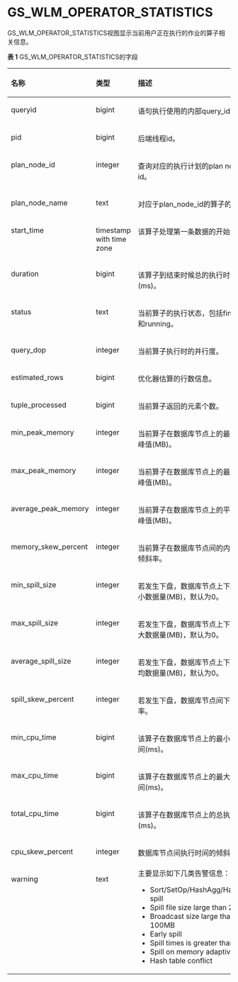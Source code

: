 # GS\_WLM\_OPERATOR\_STATISTICS<a name="ZH-CN_TOPIC_0242385921"></a>

GS\_WLM\_OPERATOR\_STATISTICS视图显示当前用户正在执行的作业的算子相关信息。

**表 1**  GS\_WLM\_OPERATOR\_STATISTICS的字段

<a name="zh-cn_topic_0237122394_zh-cn_topic_0111176228_table75981925115018"></a>
<table><thead align="left"><tr id="zh-cn_topic_0237122394_zh-cn_topic_0111176228_row14599225175020"><th class="cellrowborder" valign="top" width="25.356435643564357%" id="mcps1.2.4.1.1"><p id="zh-cn_topic_0237122394_zh-cn_topic_0111176228_p1359922545010"><a name="zh-cn_topic_0237122394_zh-cn_topic_0111176228_p1359922545010"></a><a name="zh-cn_topic_0237122394_zh-cn_topic_0111176228_p1359922545010"></a>名称</p>
</th>
<th class="cellrowborder" valign="top" width="27.316831683168314%" id="mcps1.2.4.1.2"><p id="zh-cn_topic_0237122394_zh-cn_topic_0111176228_p3599182520502"><a name="zh-cn_topic_0237122394_zh-cn_topic_0111176228_p3599182520502"></a><a name="zh-cn_topic_0237122394_zh-cn_topic_0111176228_p3599182520502"></a>类型</p>
</th>
<th class="cellrowborder" valign="top" width="47.32673267326732%" id="mcps1.2.4.1.3"><p id="zh-cn_topic_0237122394_zh-cn_topic_0111176228_p175991225195015"><a name="zh-cn_topic_0237122394_zh-cn_topic_0111176228_p175991225195015"></a><a name="zh-cn_topic_0237122394_zh-cn_topic_0111176228_p175991225195015"></a>描述</p>
</th>
</tr>
</thead>
<tbody><tr id="zh-cn_topic_0237122394_zh-cn_topic_0111176228_row1059920251509"><td class="cellrowborder" valign="top" width="25.356435643564357%" headers="mcps1.2.4.1.1 "><p id="zh-cn_topic_0237122394_zh-cn_topic_0111176228_p2519314135114"><a name="zh-cn_topic_0237122394_zh-cn_topic_0111176228_p2519314135114"></a><a name="zh-cn_topic_0237122394_zh-cn_topic_0111176228_p2519314135114"></a>queryid</p>
</td>
<td class="cellrowborder" valign="top" width="27.316831683168314%" headers="mcps1.2.4.1.2 "><p id="zh-cn_topic_0237122394_zh-cn_topic_0111176228_p1651921418517"><a name="zh-cn_topic_0237122394_zh-cn_topic_0111176228_p1651921418517"></a><a name="zh-cn_topic_0237122394_zh-cn_topic_0111176228_p1651921418517"></a>bigint</p>
</td>
<td class="cellrowborder" valign="top" width="47.32673267326732%" headers="mcps1.2.4.1.3 "><p id="zh-cn_topic_0237122394_zh-cn_topic_0111176228_p4519141415115"><a name="zh-cn_topic_0237122394_zh-cn_topic_0111176228_p4519141415115"></a><a name="zh-cn_topic_0237122394_zh-cn_topic_0111176228_p4519141415115"></a>语句执行使用的内部query_id。</p>
</td>
</tr>
<tr id="zh-cn_topic_0237122394_zh-cn_topic_0111176228_row135995251509"><td class="cellrowborder" valign="top" width="25.356435643564357%" headers="mcps1.2.4.1.1 "><p id="zh-cn_topic_0237122394_zh-cn_topic_0111176228_p14519914195120"><a name="zh-cn_topic_0237122394_zh-cn_topic_0111176228_p14519914195120"></a><a name="zh-cn_topic_0237122394_zh-cn_topic_0111176228_p14519914195120"></a>pid</p>
</td>
<td class="cellrowborder" valign="top" width="27.316831683168314%" headers="mcps1.2.4.1.2 "><p id="zh-cn_topic_0237122394_zh-cn_topic_0111176228_p1651971414515"><a name="zh-cn_topic_0237122394_zh-cn_topic_0111176228_p1651971414515"></a><a name="zh-cn_topic_0237122394_zh-cn_topic_0111176228_p1651971414515"></a>bigint</p>
</td>
<td class="cellrowborder" valign="top" width="47.32673267326732%" headers="mcps1.2.4.1.3 "><p id="zh-cn_topic_0237122394_zh-cn_topic_0111176228_p651921410511"><a name="zh-cn_topic_0237122394_zh-cn_topic_0111176228_p651921410511"></a><a name="zh-cn_topic_0237122394_zh-cn_topic_0111176228_p651921410511"></a>后端线程id。</p>
</td>
</tr>
<tr id="zh-cn_topic_0237122394_zh-cn_topic_0111176228_row19600152510500"><td class="cellrowborder" valign="top" width="25.356435643564357%" headers="mcps1.2.4.1.1 "><p id="zh-cn_topic_0237122394_zh-cn_topic_0111176228_p85191414155117"><a name="zh-cn_topic_0237122394_zh-cn_topic_0111176228_p85191414155117"></a><a name="zh-cn_topic_0237122394_zh-cn_topic_0111176228_p85191414155117"></a>plan_node_id</p>
</td>
<td class="cellrowborder" valign="top" width="27.316831683168314%" headers="mcps1.2.4.1.2 "><p id="zh-cn_topic_0237122394_zh-cn_topic_0111176228_p1951991455112"><a name="zh-cn_topic_0237122394_zh-cn_topic_0111176228_p1951991455112"></a><a name="zh-cn_topic_0237122394_zh-cn_topic_0111176228_p1951991455112"></a>integer</p>
</td>
<td class="cellrowborder" valign="top" width="47.32673267326732%" headers="mcps1.2.4.1.3 "><p id="zh-cn_topic_0237122394_zh-cn_topic_0111176228_p3519101415516"><a name="zh-cn_topic_0237122394_zh-cn_topic_0111176228_p3519101415516"></a><a name="zh-cn_topic_0237122394_zh-cn_topic_0111176228_p3519101415516"></a>查询对应的执行计划的plan node id。</p>
</td>
</tr>
<tr id="zh-cn_topic_0237122394_zh-cn_topic_0111176228_row8600162519508"><td class="cellrowborder" valign="top" width="25.356435643564357%" headers="mcps1.2.4.1.1 "><p id="zh-cn_topic_0237122394_zh-cn_topic_0111176228_p5519131418511"><a name="zh-cn_topic_0237122394_zh-cn_topic_0111176228_p5519131418511"></a><a name="zh-cn_topic_0237122394_zh-cn_topic_0111176228_p5519131418511"></a>plan_node_name</p>
</td>
<td class="cellrowborder" valign="top" width="27.316831683168314%" headers="mcps1.2.4.1.2 "><p id="zh-cn_topic_0237122394_zh-cn_topic_0111176228_p1951971455118"><a name="zh-cn_topic_0237122394_zh-cn_topic_0111176228_p1951971455118"></a><a name="zh-cn_topic_0237122394_zh-cn_topic_0111176228_p1951971455118"></a>text</p>
</td>
<td class="cellrowborder" valign="top" width="47.32673267326732%" headers="mcps1.2.4.1.3 "><p id="zh-cn_topic_0237122394_zh-cn_topic_0111176228_p1825284518537"><a name="zh-cn_topic_0237122394_zh-cn_topic_0111176228_p1825284518537"></a><a name="zh-cn_topic_0237122394_zh-cn_topic_0111176228_p1825284518537"></a>对应于plan_node_id的算子的名称。</p>
</td>
</tr>
<tr id="zh-cn_topic_0237122394_zh-cn_topic_0111176228_row9600142519508"><td class="cellrowborder" valign="top" width="25.356435643564357%" headers="mcps1.2.4.1.1 "><p id="zh-cn_topic_0237122394_zh-cn_topic_0111176228_p10519171455119"><a name="zh-cn_topic_0237122394_zh-cn_topic_0111176228_p10519171455119"></a><a name="zh-cn_topic_0237122394_zh-cn_topic_0111176228_p10519171455119"></a>start_time</p>
</td>
<td class="cellrowborder" valign="top" width="27.316831683168314%" headers="mcps1.2.4.1.2 "><p id="zh-cn_topic_0237122394_zh-cn_topic_0111176228_p10519314105112"><a name="zh-cn_topic_0237122394_zh-cn_topic_0111176228_p10519314105112"></a><a name="zh-cn_topic_0237122394_zh-cn_topic_0111176228_p10519314105112"></a>timestamp with time zone</p>
</td>
<td class="cellrowborder" valign="top" width="47.32673267326732%" headers="mcps1.2.4.1.3 "><p id="zh-cn_topic_0237122394_zh-cn_topic_0111176228_p751971405113"><a name="zh-cn_topic_0237122394_zh-cn_topic_0111176228_p751971405113"></a><a name="zh-cn_topic_0237122394_zh-cn_topic_0111176228_p751971405113"></a>该算子处理第一条数据的开始时间。</p>
</td>
</tr>
<tr id="zh-cn_topic_0237122394_zh-cn_topic_0111176228_row5600025155011"><td class="cellrowborder" valign="top" width="25.356435643564357%" headers="mcps1.2.4.1.1 "><p id="zh-cn_topic_0237122394_zh-cn_topic_0111176228_p7519141412514"><a name="zh-cn_topic_0237122394_zh-cn_topic_0111176228_p7519141412514"></a><a name="zh-cn_topic_0237122394_zh-cn_topic_0111176228_p7519141412514"></a>duration</p>
</td>
<td class="cellrowborder" valign="top" width="27.316831683168314%" headers="mcps1.2.4.1.2 "><p id="zh-cn_topic_0237122394_zh-cn_topic_0111176228_p205191014155120"><a name="zh-cn_topic_0237122394_zh-cn_topic_0111176228_p205191014155120"></a><a name="zh-cn_topic_0237122394_zh-cn_topic_0111176228_p205191014155120"></a>bigint</p>
</td>
<td class="cellrowborder" valign="top" width="47.32673267326732%" headers="mcps1.2.4.1.3 "><p id="zh-cn_topic_0237122394_zh-cn_topic_0111176228_p1451971495114"><a name="zh-cn_topic_0237122394_zh-cn_topic_0111176228_p1451971495114"></a><a name="zh-cn_topic_0237122394_zh-cn_topic_0111176228_p1451971495114"></a>该算子到结束时候总的执行时间(ms)。</p>
</td>
</tr>
<tr id="zh-cn_topic_0237122394_zh-cn_topic_0111176228_row104162389916"><td class="cellrowborder" valign="top" width="25.356435643564357%" headers="mcps1.2.4.1.1 "><p id="zh-cn_topic_0237122394_zh-cn_topic_0111176228_p14171438299"><a name="zh-cn_topic_0237122394_zh-cn_topic_0111176228_p14171438299"></a><a name="zh-cn_topic_0237122394_zh-cn_topic_0111176228_p14171438299"></a>status</p>
</td>
<td class="cellrowborder" valign="top" width="27.316831683168314%" headers="mcps1.2.4.1.2 "><p id="zh-cn_topic_0237122394_zh-cn_topic_0111176228_p8417938495"><a name="zh-cn_topic_0237122394_zh-cn_topic_0111176228_p8417938495"></a><a name="zh-cn_topic_0237122394_zh-cn_topic_0111176228_p8417938495"></a>text</p>
</td>
<td class="cellrowborder" valign="top" width="47.32673267326732%" headers="mcps1.2.4.1.3 "><p id="zh-cn_topic_0237122394_zh-cn_topic_0111176228_p17417183815913"><a name="zh-cn_topic_0237122394_zh-cn_topic_0111176228_p17417183815913"></a><a name="zh-cn_topic_0237122394_zh-cn_topic_0111176228_p17417183815913"></a>当前算子的执行状态，包括finished和running。</p>
</td>
</tr>
<tr id="zh-cn_topic_0237122394_zh-cn_topic_0111176228_row8600182517502"><td class="cellrowborder" valign="top" width="25.356435643564357%" headers="mcps1.2.4.1.1 "><p id="zh-cn_topic_0237122394_zh-cn_topic_0111176228_p1451911141518"><a name="zh-cn_topic_0237122394_zh-cn_topic_0111176228_p1451911141518"></a><a name="zh-cn_topic_0237122394_zh-cn_topic_0111176228_p1451911141518"></a>query_dop</p>
</td>
<td class="cellrowborder" valign="top" width="27.316831683168314%" headers="mcps1.2.4.1.2 "><p id="zh-cn_topic_0237122394_zh-cn_topic_0111176228_p7519514155119"><a name="zh-cn_topic_0237122394_zh-cn_topic_0111176228_p7519514155119"></a><a name="zh-cn_topic_0237122394_zh-cn_topic_0111176228_p7519514155119"></a>integer</p>
</td>
<td class="cellrowborder" valign="top" width="47.32673267326732%" headers="mcps1.2.4.1.3 "><p id="zh-cn_topic_0237122394_zh-cn_topic_0111176228_p8519111485115"><a name="zh-cn_topic_0237122394_zh-cn_topic_0111176228_p8519111485115"></a><a name="zh-cn_topic_0237122394_zh-cn_topic_0111176228_p8519111485115"></a>当前算子执行时的并行度。</p>
</td>
</tr>
<tr id="zh-cn_topic_0237122394_zh-cn_topic_0111176228_row5600142555015"><td class="cellrowborder" valign="top" width="25.356435643564357%" headers="mcps1.2.4.1.1 "><p id="zh-cn_topic_0237122394_zh-cn_topic_0111176228_p1151971405113"><a name="zh-cn_topic_0237122394_zh-cn_topic_0111176228_p1151971405113"></a><a name="zh-cn_topic_0237122394_zh-cn_topic_0111176228_p1151971405113"></a>estimated_rows</p>
</td>
<td class="cellrowborder" valign="top" width="27.316831683168314%" headers="mcps1.2.4.1.2 "><p id="zh-cn_topic_0237122394_zh-cn_topic_0111176228_p65191314155115"><a name="zh-cn_topic_0237122394_zh-cn_topic_0111176228_p65191314155115"></a><a name="zh-cn_topic_0237122394_zh-cn_topic_0111176228_p65191314155115"></a>bigint</p>
</td>
<td class="cellrowborder" valign="top" width="47.32673267326732%" headers="mcps1.2.4.1.3 "><p id="zh-cn_topic_0237122394_zh-cn_topic_0111176228_p15519101411512"><a name="zh-cn_topic_0237122394_zh-cn_topic_0111176228_p15519101411512"></a><a name="zh-cn_topic_0237122394_zh-cn_topic_0111176228_p15519101411512"></a>优化器估算的行数信息。</p>
</td>
</tr>
<tr id="zh-cn_topic_0237122394_zh-cn_topic_0111176228_row1060022565012"><td class="cellrowborder" valign="top" width="25.356435643564357%" headers="mcps1.2.4.1.1 "><p id="zh-cn_topic_0237122394_zh-cn_topic_0111176228_p4519181485114"><a name="zh-cn_topic_0237122394_zh-cn_topic_0111176228_p4519181485114"></a><a name="zh-cn_topic_0237122394_zh-cn_topic_0111176228_p4519181485114"></a>tuple_processed</p>
</td>
<td class="cellrowborder" valign="top" width="27.316831683168314%" headers="mcps1.2.4.1.2 "><p id="zh-cn_topic_0237122394_zh-cn_topic_0111176228_p2519121416514"><a name="zh-cn_topic_0237122394_zh-cn_topic_0111176228_p2519121416514"></a><a name="zh-cn_topic_0237122394_zh-cn_topic_0111176228_p2519121416514"></a>bigint</p>
</td>
<td class="cellrowborder" valign="top" width="47.32673267326732%" headers="mcps1.2.4.1.3 "><p id="zh-cn_topic_0237122394_zh-cn_topic_0111176228_p55195145519"><a name="zh-cn_topic_0237122394_zh-cn_topic_0111176228_p55195145519"></a><a name="zh-cn_topic_0237122394_zh-cn_topic_0111176228_p55195145519"></a>当前算子返回的元素个数。</p>
</td>
</tr>
<tr id="zh-cn_topic_0237122394_zh-cn_topic_0111176228_row160019255501"><td class="cellrowborder" valign="top" width="25.356435643564357%" headers="mcps1.2.4.1.1 "><p id="zh-cn_topic_0237122394_zh-cn_topic_0111176228_p45193142511"><a name="zh-cn_topic_0237122394_zh-cn_topic_0111176228_p45193142511"></a><a name="zh-cn_topic_0237122394_zh-cn_topic_0111176228_p45193142511"></a>min_peak_memory</p>
</td>
<td class="cellrowborder" valign="top" width="27.316831683168314%" headers="mcps1.2.4.1.2 "><p id="zh-cn_topic_0237122394_zh-cn_topic_0111176228_p8519151410510"><a name="zh-cn_topic_0237122394_zh-cn_topic_0111176228_p8519151410510"></a><a name="zh-cn_topic_0237122394_zh-cn_topic_0111176228_p8519151410510"></a>integer</p>
</td>
<td class="cellrowborder" valign="top" width="47.32673267326732%" headers="mcps1.2.4.1.3 "><p id="zh-cn_topic_0237122394_zh-cn_topic_0111176228_p165191114145119"><a name="zh-cn_topic_0237122394_zh-cn_topic_0111176228_p165191114145119"></a><a name="zh-cn_topic_0237122394_zh-cn_topic_0111176228_p165191114145119"></a>当前算子在<span id="zh-cn_topic_0237122394_text0626185313389"><a name="zh-cn_topic_0237122394_text0626185313389"></a><a name="zh-cn_topic_0237122394_text0626185313389"></a>数据库节点</span>上的最小内存峰值(MB)。</p>
</td>
</tr>
<tr id="zh-cn_topic_0237122394_zh-cn_topic_0111176228_row560118255504"><td class="cellrowborder" valign="top" width="25.356435643564357%" headers="mcps1.2.4.1.1 "><p id="zh-cn_topic_0237122394_zh-cn_topic_0111176228_p1519121413516"><a name="zh-cn_topic_0237122394_zh-cn_topic_0111176228_p1519121413516"></a><a name="zh-cn_topic_0237122394_zh-cn_topic_0111176228_p1519121413516"></a>max_peak_memory</p>
</td>
<td class="cellrowborder" valign="top" width="27.316831683168314%" headers="mcps1.2.4.1.2 "><p id="zh-cn_topic_0237122394_zh-cn_topic_0111176228_p1751916147515"><a name="zh-cn_topic_0237122394_zh-cn_topic_0111176228_p1751916147515"></a><a name="zh-cn_topic_0237122394_zh-cn_topic_0111176228_p1751916147515"></a>integer</p>
</td>
<td class="cellrowborder" valign="top" width="47.32673267326732%" headers="mcps1.2.4.1.3 "><p id="zh-cn_topic_0237122394_zh-cn_topic_0111176228_p85191314135116"><a name="zh-cn_topic_0237122394_zh-cn_topic_0111176228_p85191314135116"></a><a name="zh-cn_topic_0237122394_zh-cn_topic_0111176228_p85191314135116"></a>当前算子在<span id="zh-cn_topic_0237122394_text0202125563817"><a name="zh-cn_topic_0237122394_text0202125563817"></a><a name="zh-cn_topic_0237122394_text0202125563817"></a>数据库节点</span>上的最大内存峰值(MB)。</p>
</td>
</tr>
<tr id="zh-cn_topic_0237122394_zh-cn_topic_0111176228_row5601125145017"><td class="cellrowborder" valign="top" width="25.356435643564357%" headers="mcps1.2.4.1.1 "><p id="zh-cn_topic_0237122394_zh-cn_topic_0111176228_p1252010141514"><a name="zh-cn_topic_0237122394_zh-cn_topic_0111176228_p1252010141514"></a><a name="zh-cn_topic_0237122394_zh-cn_topic_0111176228_p1252010141514"></a>average_peak_memory</p>
</td>
<td class="cellrowborder" valign="top" width="27.316831683168314%" headers="mcps1.2.4.1.2 "><p id="zh-cn_topic_0237122394_zh-cn_topic_0111176228_p3520171413517"><a name="zh-cn_topic_0237122394_zh-cn_topic_0111176228_p3520171413517"></a><a name="zh-cn_topic_0237122394_zh-cn_topic_0111176228_p3520171413517"></a>integer</p>
</td>
<td class="cellrowborder" valign="top" width="47.32673267326732%" headers="mcps1.2.4.1.3 "><p id="zh-cn_topic_0237122394_zh-cn_topic_0111176228_p15520161445117"><a name="zh-cn_topic_0237122394_zh-cn_topic_0111176228_p15520161445117"></a><a name="zh-cn_topic_0237122394_zh-cn_topic_0111176228_p15520161445117"></a>当前算子在<span id="zh-cn_topic_0237122394_text4838956163815"><a name="zh-cn_topic_0237122394_text4838956163815"></a><a name="zh-cn_topic_0237122394_text4838956163815"></a>数据库节点</span>上的平均内存峰值(MB)。</p>
</td>
</tr>
<tr id="zh-cn_topic_0237122394_zh-cn_topic_0111176228_row2601625135011"><td class="cellrowborder" valign="top" width="25.356435643564357%" headers="mcps1.2.4.1.1 "><p id="zh-cn_topic_0237122394_zh-cn_topic_0111176228_p162135421546"><a name="zh-cn_topic_0237122394_zh-cn_topic_0111176228_p162135421546"></a><a name="zh-cn_topic_0237122394_zh-cn_topic_0111176228_p162135421546"></a>memory_skew_percent</p>
</td>
<td class="cellrowborder" valign="top" width="27.316831683168314%" headers="mcps1.2.4.1.2 "><p id="zh-cn_topic_0237122394_zh-cn_topic_0111176228_p02131442948"><a name="zh-cn_topic_0237122394_zh-cn_topic_0111176228_p02131442948"></a><a name="zh-cn_topic_0237122394_zh-cn_topic_0111176228_p02131442948"></a>integer</p>
</td>
<td class="cellrowborder" valign="top" width="47.32673267326732%" headers="mcps1.2.4.1.3 "><p id="zh-cn_topic_0237122394_zh-cn_topic_0111176228_p1721315421243"><a name="zh-cn_topic_0237122394_zh-cn_topic_0111176228_p1721315421243"></a><a name="zh-cn_topic_0237122394_zh-cn_topic_0111176228_p1721315421243"></a>当前算子在<span id="zh-cn_topic_0237122394_text155592437419"><a name="zh-cn_topic_0237122394_text155592437419"></a><a name="zh-cn_topic_0237122394_text155592437419"></a>数据库节点</span>间的内存使用倾斜率。</p>
</td>
</tr>
<tr id="zh-cn_topic_0237122394_zh-cn_topic_0111176228_row1360122595016"><td class="cellrowborder" valign="top" width="25.356435643564357%" headers="mcps1.2.4.1.1 "><p id="zh-cn_topic_0237122394_zh-cn_topic_0111176228_p1752031425113"><a name="zh-cn_topic_0237122394_zh-cn_topic_0111176228_p1752031425113"></a><a name="zh-cn_topic_0237122394_zh-cn_topic_0111176228_p1752031425113"></a>min_spill_size</p>
</td>
<td class="cellrowborder" valign="top" width="27.316831683168314%" headers="mcps1.2.4.1.2 "><p id="zh-cn_topic_0237122394_zh-cn_topic_0111176228_p952021419512"><a name="zh-cn_topic_0237122394_zh-cn_topic_0111176228_p952021419512"></a><a name="zh-cn_topic_0237122394_zh-cn_topic_0111176228_p952021419512"></a>integer</p>
</td>
<td class="cellrowborder" valign="top" width="47.32673267326732%" headers="mcps1.2.4.1.3 "><p id="zh-cn_topic_0237122394_zh-cn_topic_0111176228_p752071475115"><a name="zh-cn_topic_0237122394_zh-cn_topic_0111176228_p752071475115"></a><a name="zh-cn_topic_0237122394_zh-cn_topic_0111176228_p752071475115"></a>若发生下盘，<span id="zh-cn_topic_0237122394_text68301958123818"><a name="zh-cn_topic_0237122394_text68301958123818"></a><a name="zh-cn_topic_0237122394_text68301958123818"></a>数据库节点</span>上下盘的最小数据量(MB)，默认为0。</p>
</td>
</tr>
<tr id="zh-cn_topic_0237122394_zh-cn_topic_0111176228_row196011125165015"><td class="cellrowborder" valign="top" width="25.356435643564357%" headers="mcps1.2.4.1.1 "><p id="zh-cn_topic_0237122394_zh-cn_topic_0111176228_p1952021418517"><a name="zh-cn_topic_0237122394_zh-cn_topic_0111176228_p1952021418517"></a><a name="zh-cn_topic_0237122394_zh-cn_topic_0111176228_p1952021418517"></a>max_spill_size</p>
</td>
<td class="cellrowborder" valign="top" width="27.316831683168314%" headers="mcps1.2.4.1.2 "><p id="zh-cn_topic_0237122394_zh-cn_topic_0111176228_p1452018144513"><a name="zh-cn_topic_0237122394_zh-cn_topic_0111176228_p1452018144513"></a><a name="zh-cn_topic_0237122394_zh-cn_topic_0111176228_p1452018144513"></a>integer</p>
</td>
<td class="cellrowborder" valign="top" width="47.32673267326732%" headers="mcps1.2.4.1.3 "><p id="zh-cn_topic_0237122394_zh-cn_topic_0111176228_p185201314115112"><a name="zh-cn_topic_0237122394_zh-cn_topic_0111176228_p185201314115112"></a><a name="zh-cn_topic_0237122394_zh-cn_topic_0111176228_p185201314115112"></a>若发生下盘，<span id="zh-cn_topic_0237122394_text781760143914"><a name="zh-cn_topic_0237122394_text781760143914"></a><a name="zh-cn_topic_0237122394_text781760143914"></a>数据库节点</span>上下盘的最大数据量(MB)，默认为0。</p>
</td>
</tr>
<tr id="zh-cn_topic_0237122394_zh-cn_topic_0111176228_row14601192513507"><td class="cellrowborder" valign="top" width="25.356435643564357%" headers="mcps1.2.4.1.1 "><p id="zh-cn_topic_0237122394_zh-cn_topic_0111176228_p1352081445118"><a name="zh-cn_topic_0237122394_zh-cn_topic_0111176228_p1352081445118"></a><a name="zh-cn_topic_0237122394_zh-cn_topic_0111176228_p1352081445118"></a>average_spill_size</p>
</td>
<td class="cellrowborder" valign="top" width="27.316831683168314%" headers="mcps1.2.4.1.2 "><p id="zh-cn_topic_0237122394_zh-cn_topic_0111176228_p752061414517"><a name="zh-cn_topic_0237122394_zh-cn_topic_0111176228_p752061414517"></a><a name="zh-cn_topic_0237122394_zh-cn_topic_0111176228_p752061414517"></a>integer</p>
</td>
<td class="cellrowborder" valign="top" width="47.32673267326732%" headers="mcps1.2.4.1.3 "><p id="zh-cn_topic_0237122394_zh-cn_topic_0111176228_p155201514155118"><a name="zh-cn_topic_0237122394_zh-cn_topic_0111176228_p155201514155118"></a><a name="zh-cn_topic_0237122394_zh-cn_topic_0111176228_p155201514155118"></a>若发生下盘，<span id="zh-cn_topic_0237122394_text2013718513399"><a name="zh-cn_topic_0237122394_text2013718513399"></a><a name="zh-cn_topic_0237122394_text2013718513399"></a>数据库节点</span>上下盘的平均数据量(MB)，默认为0。</p>
</td>
</tr>
<tr id="zh-cn_topic_0237122394_zh-cn_topic_0111176228_row1660112535017"><td class="cellrowborder" valign="top" width="25.356435643564357%" headers="mcps1.2.4.1.1 "><p id="zh-cn_topic_0237122394_zh-cn_topic_0111176228_p19520161411513"><a name="zh-cn_topic_0237122394_zh-cn_topic_0111176228_p19520161411513"></a><a name="zh-cn_topic_0237122394_zh-cn_topic_0111176228_p19520161411513"></a>spill_skew_percent</p>
</td>
<td class="cellrowborder" valign="top" width="27.316831683168314%" headers="mcps1.2.4.1.2 "><p id="zh-cn_topic_0237122394_zh-cn_topic_0111176228_p85201141517"><a name="zh-cn_topic_0237122394_zh-cn_topic_0111176228_p85201141517"></a><a name="zh-cn_topic_0237122394_zh-cn_topic_0111176228_p85201141517"></a>integer</p>
</td>
<td class="cellrowborder" valign="top" width="47.32673267326732%" headers="mcps1.2.4.1.3 "><p id="zh-cn_topic_0237122394_zh-cn_topic_0111176228_p1520131411519"><a name="zh-cn_topic_0237122394_zh-cn_topic_0111176228_p1520131411519"></a><a name="zh-cn_topic_0237122394_zh-cn_topic_0111176228_p1520131411519"></a>若发生下盘，<span id="zh-cn_topic_0237122394_text1378635774713"><a name="zh-cn_topic_0237122394_text1378635774713"></a><a name="zh-cn_topic_0237122394_text1378635774713"></a>数据库节点</span>间下盘倾斜率。</p>
</td>
</tr>
<tr id="zh-cn_topic_0237122394_zh-cn_topic_0111176228_row1960212555014"><td class="cellrowborder" valign="top" width="25.356435643564357%" headers="mcps1.2.4.1.1 "><p id="zh-cn_topic_0237122394_zh-cn_topic_0111176228_p1052071445117"><a name="zh-cn_topic_0237122394_zh-cn_topic_0111176228_p1052071445117"></a><a name="zh-cn_topic_0237122394_zh-cn_topic_0111176228_p1052071445117"></a>min_cpu_time</p>
</td>
<td class="cellrowborder" valign="top" width="27.316831683168314%" headers="mcps1.2.4.1.2 "><p id="zh-cn_topic_0237122394_zh-cn_topic_0111176228_p145200142510"><a name="zh-cn_topic_0237122394_zh-cn_topic_0111176228_p145200142510"></a><a name="zh-cn_topic_0237122394_zh-cn_topic_0111176228_p145200142510"></a>bigint</p>
</td>
<td class="cellrowborder" valign="top" width="47.32673267326732%" headers="mcps1.2.4.1.3 "><p id="zh-cn_topic_0237122394_zh-cn_topic_0111176228_p185204140516"><a name="zh-cn_topic_0237122394_zh-cn_topic_0111176228_p185204140516"></a><a name="zh-cn_topic_0237122394_zh-cn_topic_0111176228_p185204140516"></a>该算子在<span id="zh-cn_topic_0237122394_text68211713916"><a name="zh-cn_topic_0237122394_text68211713916"></a><a name="zh-cn_topic_0237122394_text68211713916"></a>数据库节点</span>上的最小执行时间(ms)。</p>
</td>
</tr>
<tr id="zh-cn_topic_0237122394_zh-cn_topic_0111176228_row560262535019"><td class="cellrowborder" valign="top" width="25.356435643564357%" headers="mcps1.2.4.1.1 "><p id="zh-cn_topic_0237122394_zh-cn_topic_0111176228_p752019149519"><a name="zh-cn_topic_0237122394_zh-cn_topic_0111176228_p752019149519"></a><a name="zh-cn_topic_0237122394_zh-cn_topic_0111176228_p752019149519"></a>max_cpu_time</p>
</td>
<td class="cellrowborder" valign="top" width="27.316831683168314%" headers="mcps1.2.4.1.2 "><p id="zh-cn_topic_0237122394_zh-cn_topic_0111176228_p17520614165111"><a name="zh-cn_topic_0237122394_zh-cn_topic_0111176228_p17520614165111"></a><a name="zh-cn_topic_0237122394_zh-cn_topic_0111176228_p17520614165111"></a>bigint</p>
</td>
<td class="cellrowborder" valign="top" width="47.32673267326732%" headers="mcps1.2.4.1.3 "><p id="zh-cn_topic_0237122394_zh-cn_topic_0111176228_p65207145515"><a name="zh-cn_topic_0237122394_zh-cn_topic_0111176228_p65207145515"></a><a name="zh-cn_topic_0237122394_zh-cn_topic_0111176228_p65207145515"></a>该算子在<span id="zh-cn_topic_0237122394_text4784179173913"><a name="zh-cn_topic_0237122394_text4784179173913"></a><a name="zh-cn_topic_0237122394_text4784179173913"></a>数据库节点</span>上的最大执行时间(ms)。</p>
</td>
</tr>
<tr id="zh-cn_topic_0237122394_zh-cn_topic_0111176228_row4602425135011"><td class="cellrowborder" valign="top" width="25.356435643564357%" headers="mcps1.2.4.1.1 "><p id="zh-cn_topic_0237122394_zh-cn_topic_0111176228_p13520181445118"><a name="zh-cn_topic_0237122394_zh-cn_topic_0111176228_p13520181445118"></a><a name="zh-cn_topic_0237122394_zh-cn_topic_0111176228_p13520181445118"></a>total_cpu_time</p>
</td>
<td class="cellrowborder" valign="top" width="27.316831683168314%" headers="mcps1.2.4.1.2 "><p id="zh-cn_topic_0237122394_zh-cn_topic_0111176228_p1852061414513"><a name="zh-cn_topic_0237122394_zh-cn_topic_0111176228_p1852061414513"></a><a name="zh-cn_topic_0237122394_zh-cn_topic_0111176228_p1852061414513"></a>bigint</p>
</td>
<td class="cellrowborder" valign="top" width="47.32673267326732%" headers="mcps1.2.4.1.3 "><p id="zh-cn_topic_0237122394_zh-cn_topic_0111176228_p1452031415113"><a name="zh-cn_topic_0237122394_zh-cn_topic_0111176228_p1452031415113"></a><a name="zh-cn_topic_0237122394_zh-cn_topic_0111176228_p1452031415113"></a>该算子在<span id="zh-cn_topic_0237122394_text111317122397"><a name="zh-cn_topic_0237122394_text111317122397"></a><a name="zh-cn_topic_0237122394_text111317122397"></a>数据库节点</span>上的总执行时间(ms)。</p>
</td>
</tr>
<tr id="zh-cn_topic_0237122394_zh-cn_topic_0111176228_row1060252515011"><td class="cellrowborder" valign="top" width="25.356435643564357%" headers="mcps1.2.4.1.1 "><p id="zh-cn_topic_0237122394_zh-cn_topic_0111176228_p12520111475115"><a name="zh-cn_topic_0237122394_zh-cn_topic_0111176228_p12520111475115"></a><a name="zh-cn_topic_0237122394_zh-cn_topic_0111176228_p12520111475115"></a>cpu_skew_percent</p>
</td>
<td class="cellrowborder" valign="top" width="27.316831683168314%" headers="mcps1.2.4.1.2 "><p id="zh-cn_topic_0237122394_zh-cn_topic_0111176228_p1452061412511"><a name="zh-cn_topic_0237122394_zh-cn_topic_0111176228_p1452061412511"></a><a name="zh-cn_topic_0237122394_zh-cn_topic_0111176228_p1452061412511"></a>integer</p>
</td>
<td class="cellrowborder" valign="top" width="47.32673267326732%" headers="mcps1.2.4.1.3 "><p id="zh-cn_topic_0237122394_zh-cn_topic_0111176228_p3520111414515"><a name="zh-cn_topic_0237122394_zh-cn_topic_0111176228_p3520111414515"></a><a name="zh-cn_topic_0237122394_zh-cn_topic_0111176228_p3520111414515"></a><span id="zh-cn_topic_0237122394_text1780211219487"><a name="zh-cn_topic_0237122394_text1780211219487"></a><a name="zh-cn_topic_0237122394_text1780211219487"></a>数据库节点</span>间执行时间的倾斜率。</p>
</td>
</tr>
<tr id="zh-cn_topic_0237122394_zh-cn_topic_0111176228_row760232565014"><td class="cellrowborder" valign="top" width="25.356435643564357%" headers="mcps1.2.4.1.1 "><p id="zh-cn_topic_0237122394_zh-cn_topic_0111176228_p6520181475113"><a name="zh-cn_topic_0237122394_zh-cn_topic_0111176228_p6520181475113"></a><a name="zh-cn_topic_0237122394_zh-cn_topic_0111176228_p6520181475113"></a>warning</p>
</td>
<td class="cellrowborder" valign="top" width="27.316831683168314%" headers="mcps1.2.4.1.2 "><p id="zh-cn_topic_0237122394_zh-cn_topic_0111176228_p155201314115112"><a name="zh-cn_topic_0237122394_zh-cn_topic_0111176228_p155201314115112"></a><a name="zh-cn_topic_0237122394_zh-cn_topic_0111176228_p155201314115112"></a>text</p>
</td>
<td class="cellrowborder" valign="top" width="47.32673267326732%" headers="mcps1.2.4.1.3 "><div class="p" id="zh-cn_topic_0237122394_zh-cn_topic_0111176228_p11224156122713"><a name="zh-cn_topic_0237122394_zh-cn_topic_0111176228_p11224156122713"></a><a name="zh-cn_topic_0237122394_zh-cn_topic_0111176228_p11224156122713"></a>主要显示如下几类告警信息：<a name="zh-cn_topic_0237122394_ul529444218174"></a><a name="zh-cn_topic_0237122394_ul529444218174"></a><ul id="zh-cn_topic_0237122394_ul529444218174"><li>Sort/SetOp/HashAgg/HashJoin spill</li><li>Spill file size large than 256MB</li><li>Broadcast size large than 100MB</li><li>Early spill</li><li>Spill times is greater than 3</li><li>Spill on memory adaptive</li><li>Hash table conflict</li></ul>
</div>
</td>
</tr>
</tbody>
</table>

